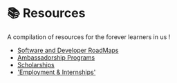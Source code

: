 # :books: Resources
A compilation of resources for the forever learners in us !

- [Software and Developer RoadMaps](./docs/softwares.md)
- [Ambassadorship Programs](./docs/ambassadorship.md)
- [Scholarships](./docs/scholarships.md)
- ['Employment & Internships'](./docs/employment.md)